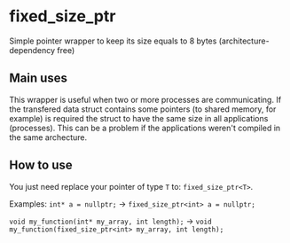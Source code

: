 # fixed_size_ptr
Simple pointer wrapper to keep its size equals to 8 bytes (architecture-dependency free)



## Main uses

This wrapper is useful when two or more processes are communicating. If the transfered data struct contains some pointers (to shared memory, for example) is required the struct to have the same size in all applications (processes). This can be a problem if the applications weren't compiled in the same archecture.


## How to use
You just need replace your pointer of type `T` to: `fixed_size_ptr<T>`.

Examples:
`int* a = nullptr;` -> `fixed_size_ptr<int> a = nullptr;`

`void my_function(int* my_array, int length);` -> `void my_function(fixed_size_ptr<int> my_array, int length);`


